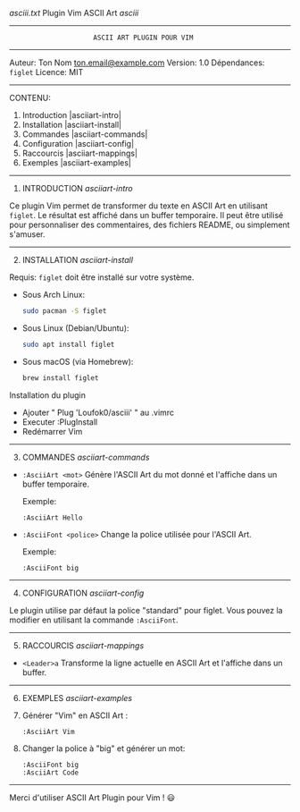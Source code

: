 *asciii.txt*     Plugin Vim ASCII Art         *asciii*

---

```
                     ASCII ART PLUGIN POUR VIM
```

---

Auteur: Ton Nom [ton.email@example.com](mailto\:ton.email@example.com) Version: 1.0 Dépendances: `figlet` Licence: MIT

---

CONTENU:

1. Introduction                        |asciiart-intro|
2. Installation                        |asciiart-install|
3. Commandes                           |asciiart-commands|
4. Configuration                       |asciiart-config|
5. Raccourcis                          |asciiart-mappings|
6. Exemples                            |asciiart-examples|

---

1. INTRODUCTION *asciiart-intro*

Ce plugin Vim permet de transformer du texte en ASCII Art en utilisant `figlet`. Le résultat est affiché dans un buffer temporaire. Il peut être utilisé pour personnaliser des commentaires, des fichiers README, ou simplement s'amuser.

---

2. INSTALLATION *asciiart-install*

Requis: `figlet` doit être installé sur votre système.


- Sous Arch Linux:

  ```sh
  sudo pacman -S figlet
  ```

- Sous Linux (Debian/Ubuntu):

  ```sh
  sudo apt install figlet
  ```

- Sous macOS (via Homebrew):

  ```sh
  brew install figlet
  ```

Installation du plugin

- Ajouter "	Plug 'Loufok0/asciii'	" au .vimrc
- Executer :PlugInstall
- Redémarrer Vim

---

3. COMMANDES *asciiart-commands*

- `:AsciiArt <mot>` Génère l'ASCII Art du mot donné et l'affiche dans un buffer temporaire.

  Exemple:

  ```vim
  :AsciiArt Hello
  ```

- `:AsciiFont <police>` Change la police utilisée pour l'ASCII Art.

  Exemple:

  ```vim
  :AsciiFont big
  ```

---

4. CONFIGURATION *asciiart-config*

Le plugin utilise par défaut la police "standard" pour figlet. Vous pouvez la modifier en utilisant la commande `:AsciiFont`.

---

5. RACCOURCIS *asciiart-mappings*

- `<Leader>a` Transforme la ligne actuelle en ASCII Art et l'affiche dans un buffer.

---

6. EXEMPLES *asciiart-examples*

7. Générer "Vim" en ASCII Art :

   ```vim
   :AsciiArt Vim
   ```

8. Changer la police à "big" et générer un mot:

   ```vim
   :AsciiFont big
   :AsciiArt Code
   ```

---

Merci d'utiliser ASCII Art Plugin pour Vim ! 😃


